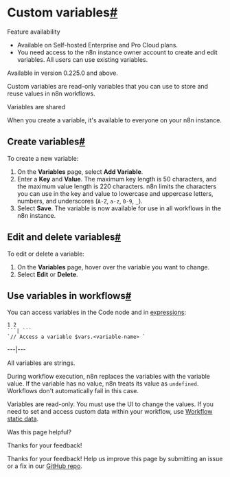 [ ](https://github.com/n8n-io/n8n-docs/edit/main/docs/code/variables.md "Edit this page")

# Custom variables[#](#custom-variables "Permanent link")

Feature availability

  * Available on Self-hosted Enterprise and Pro Cloud plans.
  * You need access to the n8n instance owner account to create and edit variables. All users can use existing variables.



Available in version 0.225.0 and above.

Custom variables are read-only variables that you can use to store and reuse values in n8n workflows. 

Variables are shared

When you create a variable, it's available to everyone on your n8n instance.

## Create variables[#](#create-variables "Permanent link")

To create a new variable:

  1. On the **Variables** page, select **Add Variable**.
  2. Enter a **Key** and **Value**. The maximum key length is 50 characters, and the maximum value length is 220 characters. n8n limits the characters you can use in the key and value to lowercase and uppercase letters, numbers, and underscores (`A-Z`, `a-z`, `0-9`, `_`).
  3. Select **Save**. The variable is now available for use in all workflows in the n8n instance.



## Edit and delete variables[#](#edit-and-delete-variables "Permanent link")

To edit or delete a variable:

  1. On the **Variables** page, hover over the variable you want to change.
  2. Select **Edit** or **Delete**.



## Use variables in workflows[#](#use-variables-in-workflows "Permanent link")

You can access variables in the Code node and in [expressions](../../glossary/#expression-n8n):

```
1 2
```| ```
`// Access a variable $vars.<variable-name> `
```  
---|---  
  
All variables are strings.

During workflow execution, n8n replaces the variables with the variable value. If the variable has no value, n8n treats its value as `undefined`. Workflows don't automatically fail in this case.

Variables are read-only. You must use the UI to change the values. If you need to set and access custom data within your workflow, use [Workflow static data](../cookbook/builtin/get-workflow-static-data/).

Was this page helpful? 

Thanks for your feedback! 

Thanks for your feedback! Help us improve this page by submitting an issue or a fix in our [GitHub repo](https://github.com/n8n-io/n8n-docs). 
